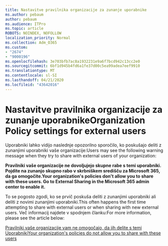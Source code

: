 ```yaml
---
title: Nastavitve pravilnika organizacije za zunanje uporabnike
ms.author: pebaum
author: pebaum
ms.audience: ITPro
ms.topic: article
ROBOTS: NOINDEX, NOFOLLOW
localization_priority: Normal
ms.collection: Adm_O365
ms.custom:
- "2674"
- "9000196"
ms.openlocfilehash: 3e703bfb7ac8a1932231e9a6f7bcd942c13cc2e0
ms.sourcegitcommit: 6bf1d945b4fd6a1fe37d00c5ea99adea7eef9910
ms.translationtype: MT
ms.contentlocale: sl-SI
ms.lasthandoff: 04/21/2020
ms.locfileid: "43642016"
---
```

# <a name="organization-policy-settings-for-external-users"></a><span data-ttu-id="542c4-102">Nastavitve pravilnika organizacije za zunanje uporabnike</span><span class="sxs-lookup"><span data-stu-id="542c4-102">Organization Policy settings for external users</span></span>

<span data-ttu-id="542c4-103">Uporabniki lahko vidijo naslednje opozorilno sporočilo, ko poskušajo deliti z zunanjimi uporabniki vaše organizacije:</span><span class="sxs-lookup"><span data-stu-id="542c4-103">Users may see the following warning message when they try to share with external users of your organization:</span></span> 

   <span data-ttu-id="542c4-104">**Pravilniki vaše organizacije ne dovoljujejo skupne rabe s temi uporabniki. Pojdite na zunanjo skupno rabo v skrbniškem središču za Microsoft 365, da ga omogočite.**</span><span class="sxs-lookup"><span data-stu-id="542c4-104">**Your organization's policies don't allow you to share with these users. Go to External Sharing in the Microsoft 365 admin center to enable it.**</span></span> 

<span data-ttu-id="542c4-105">To se pogosto zgodi, ko se prvič poskuša deliti z zunanjimi uporabniki ali deliti z novimi zunanjimi uporabniki.</span><span class="sxs-lookup"><span data-stu-id="542c4-105">This often happens the first time attempting to share with external users or when sharing with new external users.</span></span> <span data-ttu-id="542c4-106">Več informacij najdete v spodnjem članku:</span><span class="sxs-lookup"><span data-stu-id="542c4-106">For more information, please see the article below:</span></span>

[<span data-ttu-id="542c4-107">Pravilniki vaše organizacije vam ne omogočajo, da jih delite s temi Uporabniki</span><span class="sxs-lookup"><span data-stu-id="542c4-107">Your organization's policies do not allow you to share with these users</span></span>](https://docs.microsoft.com/sharepoint/support/administration/organization-policies-do-not-allow-you-to-share-with-users-error)






